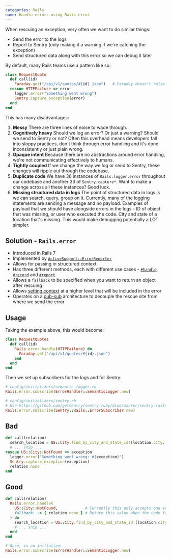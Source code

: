 ```yaml
---
categories: Rails
name: Handle errors using Rails.error
---
```


When rescuing an exception, very often we want to do similar things:

* Send the error to the logs
* Report to Sentry (only making it a warning if we're catching the exception)
* Send structured data along with this error so we can debug it later

By default, many Rails teams use a pattern like so:

```ruby
class RequestQuote
  def call(id)
    Faraday.get("/api/v1/quotes/#{id}.json")   # Faraday doesn't raise when this fails - but imagine it did!
  rescue HTTPFailure => error
    logger.error("Something went wrong")
    Sentry.capture_exception(error)
  end
end
```

This has many disadvantages:

1. **Messy** There are three lines of noise to wade through.
2. **Cognitively heavy** Should we log an error? Or just a warning? Should we send to Sentry or not? Often this overhead means developers fall into sloppy practices, don't think through error handling and it's done inconsistently or just plain wrong.
3. **Opaque intent** Because there are no abstractions around error handling, we're not communicating effectively to humans.
4. **Tightly coupled** If we change the way we log or send to Sentry, these changes will ripple out through the codebase.
5. **Duplicate code** We have 36 instances of `Rails.logger.error` throughout our codebase and another 33 of `Sentry.capture*`. Want to make a change across all these instances? Good luck.
6. **Missing structured data in logs** The point of structured data in logs is we can search, query, group on it. Currently, many of the logging statements are sending a message and no payload. Examples of payload that we should have alongside errors in the logs - ID of object that was missing, or user who executed the code. City and state of a location that's missing. This would make debugging potentially a LOT simpler.

## Solution - `Rails.error`

* Introduced in Rails 7
* Implemented by [`ActiveSupport::ErrorReporter`](https://api.rubyonrails.org/classes/ActiveSupport/ErrorReporter.html)
* Allows for passing in structured context
* Has three different methods, each with different use cases - [`#handle`](https://api.rubyonrails.org/classes/ActiveSupport/ErrorReporter.html#method-i-handle), [`#record`](https://api.rubyonrails.org/classes/ActiveSupport/ErrorReporter.html#method-i-record) and [`#report`](https://api.rubyonrails.org/classes/ActiveSupport/ErrorReporter.html#method-i-report)
* Allows a `fallback` to be specified when you want to return an object after rescuing
* Allows [setting context](https://api.rubyonrails.org/classes/ActiveSupport/ErrorReporter.html#method-i-set_context) at a higher level that will be included in the error
* Operates on a [pub-sub](https://api.rubyonrails.org/classes/ActiveSupport/ErrorReporter.html#method-i-subscribe) architecture to decouple the rescue site from where we send the error

## Usage

Taking the example above, this would become:

```ruby
class RequestQuotes
  def call(id)
    Rails.error.handle(HTTPFailure) do
      Faraday.get("/api/v1/quotes/#{id}.json")
    end
  end
end
```

Then we set up subscribers for the logs and for Sentry:

```ruby
# config/initializers/semantic_logger.rb
Rails.error.subscribe(ErrorHandler::SemanticLogger.new)

# config/initializers/sentry.rb
# Use https://github.com/getsentry/sentry-ruby/blob/master/sentry-rails/lib/sentry/rails/error_subscriber.rb to send to Sentry
Rails.error.subscribe(Sentry::Rails::ErrorSubscriber.new)
```


## Bad

```ruby
def call(relation)
  search_location = US::City.find_by_city_and_state_id!(location.city, location.state)
  # ... snip ...
rescue US::City::NotFound => exception
  logger.error("Something went wrong: #{exception}")
  Sentry.capture_exception(exception)
  relation.none
end
```

## Good


```ruby
def call(relation)
  Rails.error.handle(
    US::City::NotFound,            # Currently this only accepts one error class
    fallback: -> { relation.none } # Return this value when the code fails. Pass in any object that responds to #call.
  ) do
    search_location = US::City.find_by_city_and_state_id!(location.city, location.state)
    # ... snip ...
  end
end
```

```ruby
# Once, in an initializer
Rails.error.subscribe(ErrorHandler::SemanticLogger.new)
```